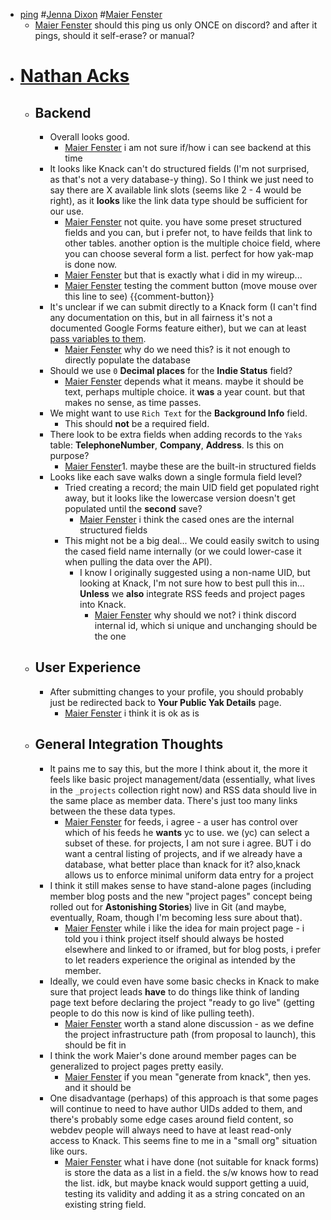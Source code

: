 - [ping](<ping.md>) #[Jenna Dixon](<Jenna Dixon.md>) #[Maier Fenster](<Maier Fenster.md>)
    - [Maier Fenster](<Maier Fenster.md>) should this ping us only ONCE on discord? and after it pings, should it self-erase? or manual?
- # [Nathan Acks](<Nathan Acks.md>)
    - ## Backend
        - Overall looks good.
            - [Maier Fenster](<Maier Fenster.md>) i am not sure if/how i can see backend at this time
        - It looks like Knack can't do structured fields (I'm not surprised, as that's not a very database-y thing). So I think we just need to say there are X available link slots (seems like 2 - 4 would be right), as it __looks__ like the link data type should be sufficient for our use.
            - [Maier Fenster](<Maier Fenster.md>) not quite. you have some preset structured fields and you can, but i prefer not, to have feilds that link to other tables. another option is the multiple choice field, where you can choose several form a list. perfect for how yak-map is done now.
            - [Maier Fenster](<Maier Fenster.md>) but that is exactly what i did in my wireup...
            - [Maier Fenster](<Maier Fenster.md>) testing the comment button (move mouse over this line to see) {{comment-button}}
        - It's unclear if we can submit directly to a Knack form (I can't find any documentation on this, but in all fairness it's not a documented Google Forms feature either), but we can at least [pass variables to them](https://support.knack.com/hc/en-us/articles/115000997068-How-to-Use-URL-Variables-to-Pre-Populate-a-Form).
            - [Maier Fenster](<Maier Fenster.md>) why do we need this? is it not enough to directly populate the database
        - Should we use `0` **Decimal places** for the **Indie Status** field?
            - [Maier Fenster](<Maier Fenster.md>) depends what it means. maybe it should be text, perhaps multiple choice. it __was__ a year count. but that makes no sense, as time passes. 
        - We might want to use `Rich Text` for the **Background Info** field.
            - This should __not__ be a required field.
        - There look to be extra fields when adding records to the `Yaks` table: **TelephoneNumber**, **Company**, **Address**. Is this on purpose?
            - [Maier Fenster](<Maier Fenster.md>)1. maybe these are the built-in structured fields
        - Looks like each save walks down a single formula field level?
            - Tried creating a record; the main UID field get populated right away, but it looks like the lowercase version doesn't get populated until the __second__ save?
                - [Maier Fenster](<Maier Fenster.md>) i think the cased ones are the internal structured fields
            - This might not be a big deal... We could easily switch to using the cased field name internally (or we could lower-case it when pulling the data over the API).
                - I know I originally suggested using a non-name UID, but looking at Knack, I'm not sure how to best pull this in... __Unless__ we __also__ integrate RSS feeds and project pages into Knack.
                    - [Maier Fenster](<Maier Fenster.md>) why should we not? i think discord internal id, which si unique and unchanging should be the one
    - ## User Experience
        - After submitting changes to your profile, you should probably just be redirected back to **Your Public Yak Details** page.
            - [Maier Fenster](<Maier Fenster.md>) i think it is ok as is 
    - ## General Integration Thoughts
        - It pains me to say this, but the more I think about it, the more it feels like basic project management/data (essentially, what lives in the `_projects` collection right now) and RSS data should live in the same place as member data. There's just too many links between the these data types.
            - [Maier Fenster](<Maier Fenster.md>) for feeds, i agree - a user has control over which of his feeds he **wants** yc to use. we (yc) can select a subset of these. for projects, I am not sure i agree. BUT i do want a central listing of projects, and if we already have a database, what better place than knack for it? also,knack allows us to enforce minimal uniform data entry for a project 
        - I think it still makes sense to have stand-alone pages (including member blog posts and the new "project pages" concept being rolled out for __Astonishing Stories__) live in Git (and maybe, eventually, Roam, though I'm becoming less sure about that).
            - [Maier Fenster](<Maier Fenster.md>) while i like the idea for main project page - i told you i think project itself should always be hosted elsewhere and linked to or iframed, but for blog posts, i prefer to let readers experience the original as intended by the member.
        - Ideally, we could even have some basic checks in Knack to make sure that project leads __have__ to do things like think of landing page text before declaring the project "ready to go live" (getting people to do this now is kind of like pulling teeth).
            - [Maier Fenster](<Maier Fenster.md>) worth a stand alone discussion - as we define the project infrastructure path (from proposal to launch), this should be fit in
        - I think the work Maier's done around member pages can be generalized to project pages pretty easily.
            - [Maier Fenster](<Maier Fenster.md>) if you mean "generate from knack", then yes. and it should be
        - One disadvantage (perhaps) of this approach is that some pages will continue to need to have author UIDs added to them, and there's probably some edge cases around field content, so webdev people will always need to have at least read-only access to Knack. This seems fine to me in a "small org" situation like ours.
            - [Maier Fenster](<Maier Fenster.md>) what i have done (not suitable for knack forms) is store the data as a list in a field. the s/w knows how to read the list. idk, but maybe knack would support getting a uuid, testing its validity and adding it as a string concated on an existing string field.
